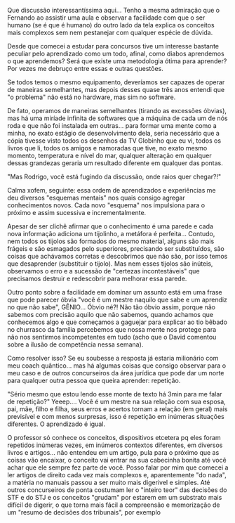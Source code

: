 Que discussão interessantíssima aqui... Tenho a mesma admiração que o Fernando ao assistir uma aula e observar a facilidade com que o ser humano (se é que é humano) do outro lado da tela explica os conceitos mais complexos sem nem pestanejar com qualquer espécie de dúvida.

Desde que comecei a estudar para concursos tive um interesse bastante peculiar pelo aprendizado como um todo, afinal, como diabos aprendemos o que aprendemos? Será que existe uma metodologia ótima para aprender? Por vezes me debruço entre essas e outras questões.

Se todos temos o mesmo equipamento, deveríamos ser capazes de operar de maneiras semelhantes, mas depois desses quase três anos entendi que "o problema" não está no hardware, mas sim no software.

De fato, operamos de maneiras semelhantes (tirando as excessões óbvias), mas há uma miríade infinita de softwares que a máquina de cada um de nós roda e que não foi instalada em outras... para formar uma mente como a minha, no exato estágio de desenvolvimento dela, seria necessário que a cópia tivesse visto todos os desenhos da TV Globinho que eu vi, todos os livros que li, todos os amigos e namoradas que tive, no exato mesmo momento, temperatura e nível do mar, qualquer alteração em qualquer dessas grandezas geraria um resultado diferente em qualquer das pontas.

"Mas Rodrigo, você está fugindo da discussão, onde raios quer chegar?!"

Calma xofem, seguinte: essa ordem de aprendizados e experiências me deu diversos "esquemas mentais" nos quais consigo agregar conhecimentos novos. Cada novo "esquema" nos impulsiona para o próximo e assim sucessiva e incrementalmente.

Apesar de ser clichê afirmar que o conhecimento é uma parede e cada nova informação adiciona um tijolinho, a metáfora é perfeita... Contudo, nem todos os tijolos são formados do mesmo material, alguns são mais frágeis e são esmagados pelo superiores, precisando ser substituídos, são coisas que achávamos corretas e descobrimos que não são, por isso temos que desaprender (substituir o tijolo). Mas nem esses tijolos são inúteis, observamos o erro e a sucessão de "certezas incontestáveis" que precisamos destruir e redescobrir para melhorar essa parede.

Outro ponto sobre a facilidade em dominar um assunto está em uma frase que pode parecer óbvia "você é um mestre naquilo que sabe e um aprendiz no que não sabe", GÊNIO... Óbvio né?! Não tão óbvio assim, porque não sabemos com precisão aquilo que não sabemos, quando achamos que conhecemos algo e que começamos a gaguejar para explicar ao tio bêbado no churrasco da família percebemos que nossa mente nos protege para não nos sentirmos incompetentes em tudo (acho que o David comentou sobre a ilusão de competência nessa semana).

Como resolver isso? Se eu soubesse a resposta já estaria milionário com meu coach quântico... mas há algumas coisas que consigo observar para o meu caso e de outros concurseiros da área jurídica que pode dar um norte para qualquer outra pessoa que queira aprender: repetição.

"Sério mesmo que estou lendo esse monte de texto há 3min para me falar de repetição?" Yeeep....
Você é um mestre na sua relação com sua esposa, pai, mãe, filho e filha, seus erros e acertos tornam a relação (em geral) mais previsível e com menos surpresas, isso é repetição em inúmeras situações diferentes. O aprendizado é igual.

O professor só conhece os conceitos, dispositivos etcetera pq eles foram repetidos inúmeras vezes, em inúmeros contextos diferentes, em diversos livros e artigos... não entendeu em um artigo, pula para o próximo que as coisas vão encaixar, o conceito vai entrar na sua cabecinha bonita até você achar que ele sempre fez parte de você.
Posso falar por mim que comecei a ler artigos de direito cada vez mais complexos e, aparentemente "do nada", a matéria no manuais passou a ser muito mais digerivel e simples. Até outros concurseiros de ponta costumam ler o "inteiro teor" das decisões do STF e do STJ e os conceitos "grudam" por estarem em um substrato mais difícil de digerir, o que torna mais fácil a compreensão e memorização de um "resumo de decisões dos tribunais", por exemplo